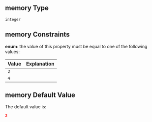 ## memory Type

`integer`

## memory Constraints

**enum**: the value of this property must be equal to one of the following values:

| Value | Explanation |
| :---- | :---------- |
| `2`   |             |
| `4`   |             |

## memory Default Value

The default value is:

```json
2
```
